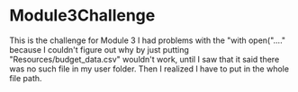 # Module3Challenge
This is the challenge for Module 3
I had problems with the "with open("...." because I couldn't figure out why by just putting "Resources/budget_data.csv" wouldn't work, until I saw that it said there was no such file in my user folder. Then I realized I have to put in the whole file path.
